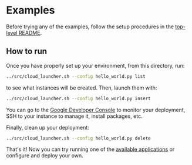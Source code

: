 Examples
========

Before trying any of the examples, follow the setup procedures in the
[top-level README](../README.md).

How to run
----------

Once you have properly set up your environment, from this directory, run:

```bash
../src/cloud_launcher.sh --config hello_world.py list
```

to see what instances will be created. Then, launch them with:

```bash
../src/cloud_launcher.sh --config hello_world.py insert
```

You can go to the [Google Developer Console](https://cloud.google.com/console)
to monitor your deployment, SSH to your instance to manage it, install packages,
etc.

Finally, clean up your deployment:

```bash
../src/cloud_launcher.sh --config hello_world.py delete
```

That's it! Now you can try running one of the
[available applications](../apps/README.md) or configure and deploy your own.
